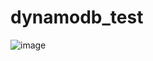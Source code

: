 # dynamodb_test

![image](https://user-images.githubusercontent.com/120413524/223165295-1e2a0cbd-3864-49cf-b921-bff19b6e7b89.png)

